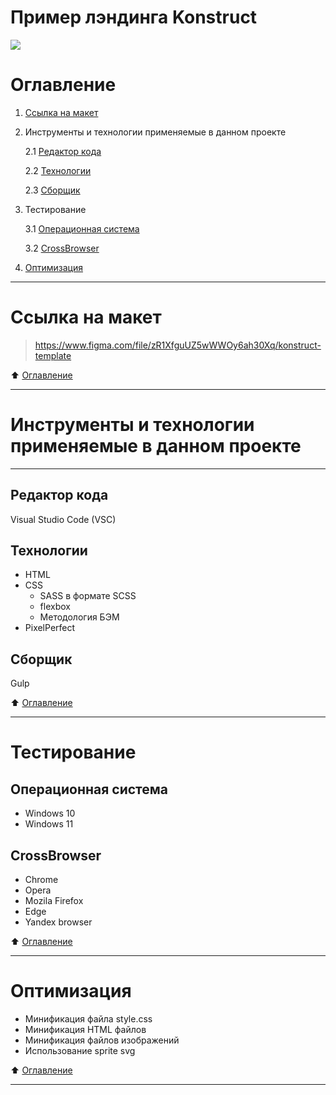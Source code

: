 # Пример лэндинга Konstruct
![](https://github.com/SOB1975/img/dist/img/Konstruct.jpg)
# Оглавление
1. [Ссылка на макет](#ссылка-на-макет)
2. Инструменты и технологии применяемые в данном проекте

    2.1 [Редактор кода](#редактор-кода)
    
    2.2 [Технологии](#технологии)
    
    2.3 [Сборщик](#сборщик)
    
3. Тестирование 

    3.1 [Операционная система](#операционная-система)
    
    3.2 [CrossBrowser](#crossbrowser)

4. [Оптимизация](#оптимизация)
____
# Ссылка на макет 
> https://www.figma.com/file/zR1XfguUZ5wWWOy6ah30Xq/konstruct-template

:arrow_up: [Оглавление](#оглавление)
____
# Инструменты и технологии применяемые в данном проекте
____
## Редактор кода
Visual Studio Code (VSC)
## Технологии
- HTML
- CSS
  - SASS в формате SCSS
  - flexbox
  - Методология БЭМ
- PixelPerfect
 ## Сборщик
 Gulp
 
 :arrow_up: [Оглавление](#оглавление)
____
# Тестирование
## Операционная система
- Windows 10
- Windows 11
## CrossBrowser
- Chrome
- Opera
- Mozila Firefox
- Edge
- Yandex browser

:arrow_up: [Оглавление](#оглавление)
____
# Оптимизация
- Минификация файла style.css
- Минификация HTML файлов
- Минификация файлов изображений
- Использование sprite svg

:arrow_up: [Оглавление](#оглавление)
____



